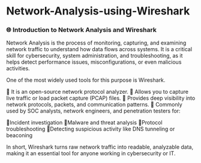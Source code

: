 # Network-Analysis-using-Wireshark


### 🌐 Introduction to Network Analysis and Wireshark

Network Analysis is the process of monitoring, capturing, and examining network traffic to understand how data flows across systems. It is a critical skill for cybersecurity, system administration, and troubleshooting, as it helps detect performance issues, misconfigurations, or even malicious activities.

One of the most widely used tools for this purpose is Wireshark.

 🔹 It is an open-source network protocol analyzer.
 🔹 Allows you to capture live traffic or load packet capture (PCAP) files.
 🔹 Provides deep visibility into network protocols, packets, and communication patterns.
 🔹 Commonly used by SOC analysts, network engineers, and penetration testers for:

   🔰Incident investigation
   🔰Malware and threat analysis
   🔰Protocol troubleshooting
   🔰Detecting suspicious activity like DNS tunneling or beaconing

In short, Wireshark turns raw network traffic into readable, analyzable data, making it an essential tool for anyone working in cybersecurity or IT.
